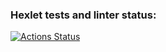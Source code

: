 ### Hexlet tests and linter status:
[![Actions Status](https://github.com/VictoriaEnikeeva/data-analytics-project-96/actions/workflows/hexlet-check.yml/badge.svg)](https://github.com/VictoriaEnikeeva/data-analytics-project-96/actions)